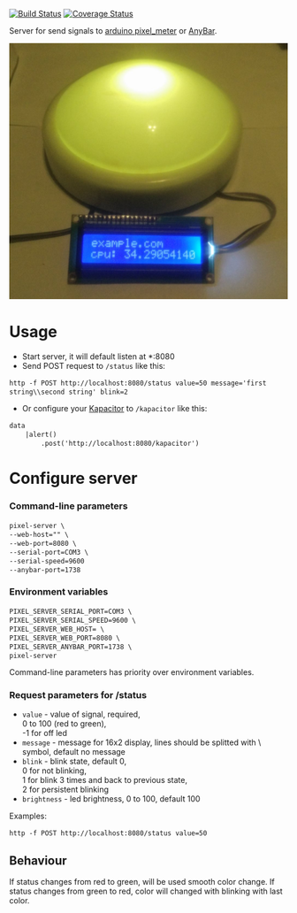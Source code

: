 [![Build Status](https://travis-ci.org/popstas/pixel-server.svg?branch=travis-release)](https://travis-ci.org/popstas/pixel-server)
[![Coverage Status](https://coveralls.io/repos/github/popstas/pixel-server/badge.svg?branch=master)](https://coveralls.io/github/popstas/pixel-server?branch=master)

Server for send signals to [arduino pixel_meter](https://github.com/popstas/arduino-pixel-meter)
or [AnyBar](https://github.com/tonsky/AnyBar).

![pixel](img/pixel.jpg)

# Usage
- Start server, it will default listen at *:8080
- Send POST request to `/status` like this:
```
http -f POST http://localhost:8080/status value=50 message='first string\\second string' blink=2
```
- Or configure your [Kapacitor](https://github.com/influxdata/kapacitor) to `/kapacitor` like this:
```
data
    |alert()
        .post('http://localhost:8080/kapacitor')
```

# Configure server

### Command-line parameters
```
pixel-server \
--web-host="" \
--web-port=8080 \
--serial-port=COM3 \
--serial-speed=9600
--anybar-port=1738
```

### Environment variables
```
PIXEL_SERVER_SERIAL_PORT=COM3 \
PIXEL_SERVER_SERIAL_SPEED=9600 \
PIXEL_SERVER_WEB_HOST= \
PIXEL_SERVER_WEB_PORT=8080 \
PIXEL_SERVER_ANYBAR_PORT=1738 \
pixel-server
```

Command-line parameters has priority over environment variables.

### Request parameters for /status
- `value` - value of signal, required,  
   0 to 100 (red to green),  
   -1 for off led
- `message` - message for 16x2 display, lines should be splitted with \ symbol, default no message
- `blink` - blink state, default 0,  
   0 for not blinking,  
   1 for blink 3 times and back to previous state,  
   2 for persistent blinking
- `brightness` - led brightness, 0 to 100, default 100

Examples:
```
http -f POST http://localhost:8080/status value=50
```

## Behaviour
If status changes from red to green, will be used smooth color change.
If status changes from green to red, color will changed with blinking with last color.